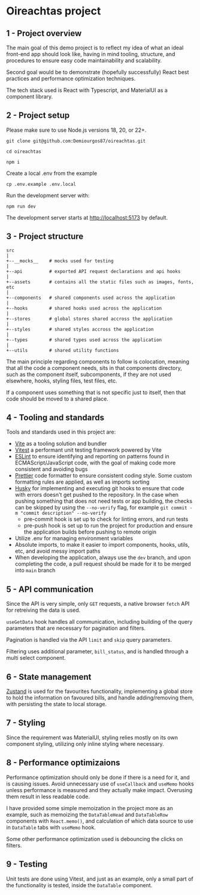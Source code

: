 # Oireachtas project

## 1 - Project overview
The main goal of this demo project is to reflect my idea of what an ideal front-end app should look like, having in mind tooling, structure, and procedures to ensure easy code maintainability and scalability.

Second goal would be to demonstrate (hopefully successfully) React best practices and performance optimization techniques.

The tech stack used is React with Typescript, and MaterialUI as a component library.


## 2 - Project setup
Please make sure to use Node.js versions 18, 20, or 22+.

```
git clone git@github.com:Demiourgos87/oireachtas.git
```

```
cd oireachtas
```

```
npm i
```

Create a local .env from the example
```
cp .env.example .env.local
```

Run the development server with:

```
npm run dev
```

The development server starts at [http://localhost:5173](http://localhost:5173) by default.


## 3 - Project structure
```
src
|
+--__mocks__    # mocks used for testing
|
+--api          # exported API request declarations and api hooks
|
+--assets       # contains all the static files such as images, fonts, etc
|
+--components   # shared components used across the application
|
+--hooks        # shared hooks used across the application
|
+--stores       # global stores shared accross the application
|
+--styles       # shared styles accross the application
|
+--types        # shared types used across the application
|
+--utils        # shared utility functions
```

The main principle regarding components to follow is colocation, meaning that all the code a component needs, sits in that components directory, such as the component itself, subcomponents, if they are not used elsewhere, hooks, styling files, test files, etc.

If a component uses something that is not specific just to itself, then that code should be moved to a shared place.


## 4 - Tooling and standards
Tools and standards used in this project are:
- [Vite](https://vite.dev/) as a tooling solution and bundler
- [Vitest](https://vitest.dev/) a performant unit testing framework powered by Vite
- [ESLint](https://eslint.org/) to ensure identifying and reporting on patterns found in ECMAScript/JavaScript code, with the goal of making code more consistent and avoiding bugs
- [Prettier](https://prettier.io/) code formatter to ensure consistent coding style. Some custom formatting rules are applied, as well as imports sorting
- [Husky](https://typicode.github.io/husky/) for implementing and executing git hooks to ensure that code with errors doesn't get pushed to the repository. In the case when pushing something that does not need tests or app building, the checks can be skipped by using the `--no-verify` flag, for example ``` git commit -m "commit description" --no-verify ```
  - pre-commit hook is set up to check for linting errors, and run tests
  - pre-push hook is set up to run the project for production and ensure the application builds before pushing to remote origin
- Utilize .env for managing environment variables
- Absolute imports, to make it easier to import components, hooks, utils, etc, and avoid messy import paths
- When developing the application, always use the `dev` branch, and upon completing the code, a pull request should be made for it to be merged into `main` branch


## 5 - API communication
Since the API is very simple, only `GET` requests, a native browser `fetch` API for retreiving the data is used.

`useGetData` hook handles all communication, including building of the query parameters that are necessary for pagination and filters.

Pagination is handled via the API `limit` and `skip` query parameters.

Filtering uses additional parameter, `bill_status`, and is handled through a multi select component.


## 6 - State management
[Zustand](https://zustand-demo.pmnd.rs/) is used for the favourites functionality, implementing a global store to hold the information on favoured bills, and handle adding/removing them, with persisting the state to local storage.


## 7 - Styling
Since the requirement was MaterialUI, styling relies mostly on its own component styling, utilizing only inline styling where necessary.


## 8 - Performance optimizaions
Performance optimization should only be done if there is a need for it, and is causing issues. Avoid unnecessary use of `useCallback` and `useMemo` hooks unless performance is measured and they actually make impact. Overusing them result in less readable code.

I have provided some simple memoization in the project more as an example, such as memoizing the `DataTableHead` and `DataTableRow` components with `React.memo()`, and calculation of which data source to use in `DataTable` tabs with `useMemo` hook.

Some other performance optimization used is debouncing the clicks on filters.


## 9 - Testing
Unit tests are done using Vitest, and just as an example, only a small part of the functionality is tested, inside the `DataTable` component.
